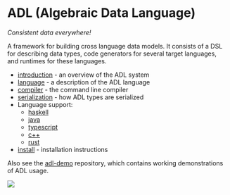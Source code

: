 ADL (Algebraic Data Language)
================================

*Consistent data everywhere!*

A framework for building cross language data models. It consists of a DSL for describing data types,
code generators for several target languages, and runtimes for these languages.

* [introduction][] - an overview of the ADL system
* [language][] - a description of the ADL language
* [compiler][] - the command line compiler
* [serialization][] - how ADL types are serialized
* Language support:
    * [haskell][]
    * [java][]
    * [typescript][]
    * [c++][cpp]
    * [rust][]
* [install][] - installation instructions

Also see the [adl-demo][] repository, which contains working demonstrations of ADL usage.

[introduction]:docs/introduction.md
[language]:docs/language.md
[compiler]:docs/compiler.md
[serialization]:docs/serialization.md
[install]:docs/install.md
[haskell]:docs/backend-haskell.md
[typescript]:docs/backend-typescript.md
[java]:docs/backend-java.md
[cpp]:docs/backend-cpp.md
[rust]:docs/backend-rust.md
[adl-demo]:https://github.com/timbod7/adl-demo

![](https://github.com/timbod7/adl/workflows/Build%20and%20test/badge.svg)

